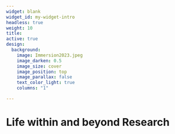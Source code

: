 ```yaml
---
widget: blank
widget_id: my-widget-intro
headless: true
weight: 10
title:
active: true
design:
  background:
    image: Immersion2023.jpeg
    image_darken: 0.5
    image_size: cover
    image_position: top
    image_parallax: false
    text_color_light: true
    columns: "1"

---
```


#
#
# Life within and beyond Research
